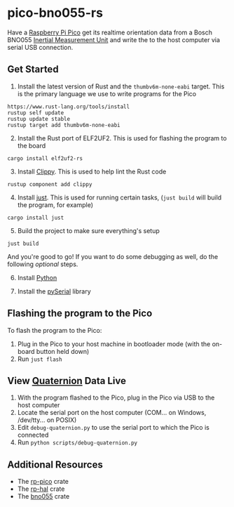 # pico-bno055-rs

Have a [Raspberry Pi Pico](https://www.raspberrypi.com/products/raspberry-pi-pico/) get its realtime orientation data from a Bosch BNO055 [Inertial Measurement Unit](https://en.wikipedia.org/wiki/Inertial_measurement_unit) and write the to the host computer via serial USB connection.

## Get Started

1. Install the latest version of Rust and the `thumbv6m-none-eabi` target. This is the primary language we use to write programs for the Pico

```
https://www.rust-lang.org/tools/install
rustup self update
rustup update stable
rustup target add thumbv6m-none-eabi
```

2. Install the Rust port of ELF2UF2. This is used for flashing the program to the board

```
cargo install elf2uf2-rs
```

3. Install [Clippy](https://rust-lang.github.io/rust-clippy/). This is used to help lint the Rust code

```
rustup component add clippy
```

4. Install [just](https://github.com/casey/just). This is used for running certain tasks, (`just build` will build the program, for example)

```
cargo install just
```

5. Build the project to make sure everything's setup

```
just build
```

And you're good to go! If you want to do some debugging as well, do the following _optional_ steps.

6. Install [Python](https://www.python.org/)

7. Install the [pySerial](https://pyserial.readthedocs.io/en/latest/index.html) library

## Flashing the program to the Pico

To flash the program to the Pico:

1. Plug in the Pico to your host machine in bootloader mode (with the on-board button held down)
2. Run `just flash`

## View [Quaternion](https://en.wikipedia.org/wiki/Quaternion) Data Live

1. With the program flashed to the Pico, plug in the Pico via USB to the host computer
2. Locate the serial port on the host computer (COM... on Windows, /dev/tty... on POSIX)
3. Edit `debug-quaternion.py` to use the serial port to which the Pico is connected
4. Run `python scripts/debug-quaternion.py`

## Additional Resources

- The [rp-pico](https://github.com/rp-rs/rp-hal/tree/main/boards/rp-pico) crate
- The [rp-hal](https://github.com/rp-rs/rp-hal) crate
- The [bno055](https://github.com/eupn/bno055) crate
